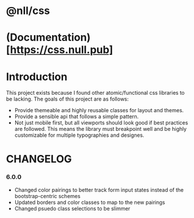 # @nll/css

# (Documentation)[https://css.null.pub]

# Introduction

This project exists because I found other atomic/functional css libraries to be lacking. The goals of this project are as follows:

- Provide themeable and highly reusable classes for layout and themes.
- Provide a sensible api that follows a simple pattern.
- Not just mobile first, but all viewports should look good if best practices are followed. This means the library must breakpoint well and be highly customizable for multiple typographies and designes.

# CHANGELOG

### 6.0.0

- Changed color pairings to better track form input states instead of the bootstrap-centric schemes
- Updated borders and color classes to map to the new pairings
- Changed psuedo class selections to be slimmer
